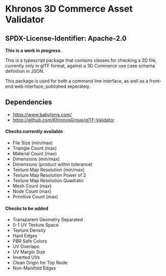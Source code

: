 # Khronos 3D Commerce Asset Validator

## SPDX-License-Identifier: Apache-2.0

**This is a work in progress.**

This is a typescript package that contains classes for checking a 3D file, currently only in glTF format, against a 3D Commerce use case schema definition in JSON.

This package is used for both a command line interface, as well as a front-end web interface, published seperately.

## Dependencies
* https://www.babylonjs.com/
* https://github.com/KhronosGroup/glTF-Validator

#### Checks currently available
* File Size (min/max)
* Triangle Count (max)
* Material Count (max)
* Dimensions (min/max)
* Dimensions (product within tolerance)
* Texture Map Resolution (min/max)
* Texture Map Resolution Power of 2
* Texture Map Resolution Quadratic
* Mesh Count (max)
* Node Count (max)
* Primitive Count (max)

#### Checks to be added
* Transparent Geometry Separated
* 0-1 UV Texture Space
* Texture Density
* Hard Edges
* PBR Safe Colors
* UV Overlaps
* UV Margin Size
* Inverted UVs
* Clean Origin for Top Node
* Non-Manifold Edges
